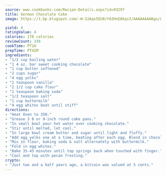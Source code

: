 ```yaml
---
source: www.cookbooks.com/Recipe-Details.aspx?id=93297
title: German Chocolate Cake
image: https://1.bp.blogspot.com/-W-S2Aqx5EU0/YA2HxE8kqsI/AAAAAAAABgo/LNxJ2X_rvYgPNsplYMgQNjuwxaZ0e3pQQCLcBGAsYHQ/s320/17.png

yield: 4
ratingValue: 4
calories: 178 calories
reviewCount: 336
cookTime: PT1H
prepTime: PT42M
ingredients:
- "1/2 cup boiling water"
- "1 4 oz. bar sweet cooking chocolate"
- "1 cup butter softened"
- "2 cups sugar"
- "4 egg yolks"
- "1 teaspoon vanilla"
- "2 1/2 cup cake flour"
- "1 teaspoon baking soda"
- "1/2 teaspoon salt"
- "1 cup buttermilk"
- "4 egg whites beat until stiff"
directions:
- "Heat Oven to 350."
- "Grease 3 8 or 9-inch round cake pans."
- "In small bowl pour hot water over cooking chocolate."
- "Stir until melted, let cool."
- "In large bowl cream butter and sugar until light and fluffy."
- "Add egg yolks one at a time, beating after each egg. Blend in chocolate and vanilla."
- "Mix in flour, baking soda & salt alternately with buttermilk."
- "Fold in egg whites."
- "Bake 35-45 minutes until top springs back when touched with finger."
- "Cool and top with pecan frosting."
crypto:
- "Just two and a half years ago, a bitcoin was valued at 5 cents."
---
```


